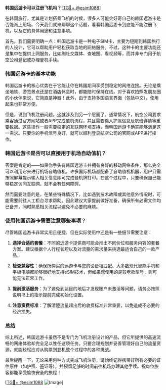**韩国远游卡可以注册飞机吗？**[[TG💪+ @esim1088](https://t.me/s/esim1088)]

在韩国旅行，尤其是计划搭乘飞机的时候，很多人可能会好奇自己的韩国远游卡是否能派上用场。今天我们就来聊聊这个话题，看看韩国远游卡到底能不能注册飞机，以及它的具体用途和注意事项。

首先，我们需要明确一点：韩国远游卡是一种电子SIM卡，主要为短期到韩国旅行的人设计，它可以帮助用户轻松获取当地的网络服务。不过，这种卡的主要功能还是集中在提供上网服务，比如刷社交媒体、查地图、看视频等，而并非专门用于航空公司登记或办理登机手续。

### 韩国远游卡的基本功能

韩国远游卡的核心优势在于它能让你在韩国期间享受到稳定的网络连接。无论是乘坐地铁、游览景点还是在酒店休息时，都能随时保持在线。对于喜欢拍照发朋友圈的小伙伴来说，它简直是神器！此外，由于支持多国语言界面（包括中文），使用起来也非常方便。

但是，说到飞机注册问题，这就涉及到另一个层面了。通常情况下，航空公司要求乘客通过官方网站或者APP完成值机流程，并且需要输入护照信息及航班详情等重要数据。这些操作一般需要稳定的互联网环境支持，而韩国远游卡确实能够满足这一需求。只要你的手机信号良好，就可以顺利登录航空公司的官网或APP进行操作。

### 韩国远游卡是否可以直接用于机场自助值机？

答案是肯定的——如果你手头有韩国远游卡并拥有良好的移动网络条件，那么完全可以利用它来进行机场自助值机。许多国际机场都配备了自助值机机器，用户只需按照屏幕提示输入相关信息即可完成登机牌打印。在这个过程中，只要确保自己能够稳定访问互联网，就不会有任何障碍。

然而需要注意的是，在某些特殊情况下，比如遇到技术故障或其他意外情况时，可能需要前往人工柜台寻求帮助。因此建议大家提前做好准备，确保所有必需文件均已备齐，同时熟悉相关流程以避免不必要的麻烦。

### 使用韩国远游卡需要注意哪些事项？

尽管韩国远游卡非常实用且便捷，但在实际使用中还是有一些细节需要注意：

1. **选择合适的套餐**：不同的远游卡提供商可能会推出不同价位和服务内容的套餐方案。建议根据个人行程长短以及对流量的需求量来挑选最适合自己的一款产品。
   
2. **检查兼容性**：确保所购买的远游卡与您的设备相匹配。大多数现代智能手机和平板电脑都能够很好地支持eSIM技术，但如果您使用的是较老款型号，则可能无法正常工作。

3. **提前激活服务**：为了避免到达目的地后才发现账户未激活等问题，请务必按照说明书上的指示提前完成初始化设置。

4. **注意资费标准**：了解清楚流量超出后的收费标准非常重要，以免造成不必要的经济损失。

### 总结

综上所述，韩国远游卡虽然不是专门为飞机注册设计的产品，但它所提供的高速流畅的网络体验却完全足以胜任这项任务。只要合理规划并妥善管理好自己的流量资源，就能轻松应对从购票到登机整个过程中的各种挑战。

最后提醒一下，无论采用何种方式完成飞机注册，请始终记得携带好所有必要的证件原件（如护照、签证等），并预留足够的时间前往机场办理其他手续。祝每位旅客都能享受愉快安全的旅程！

[[TG💪+ @esim1088](https://t.me/s/esim1088) ![Image](https://i.postimg.cc/4NQfJmqS/Snipaste-2025-05-13-00-14-12.png)]